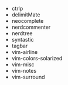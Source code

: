 - ctrlp
- delimitMate
- neocomplete
- nerdcommenter
- nerdtree
- syntastic
- tagbar
- vim-airline
- vim-colors-solarized
- vim-misc
- vim-notes
- vim-surround
